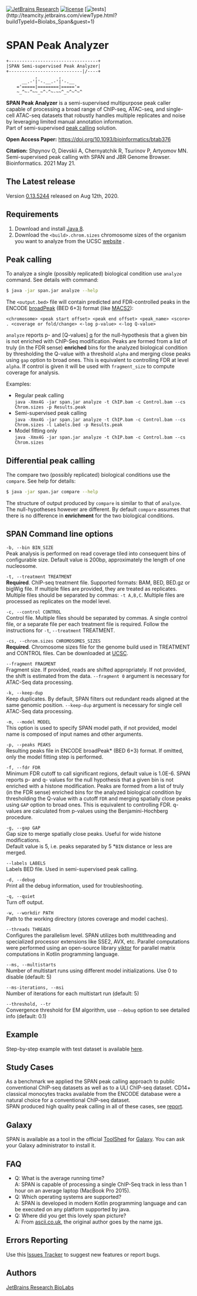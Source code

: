 [![JetBrains Research](https://jb.gg/badges/research.svg)](https://confluence.jetbrains.com/display/ALL/JetBrains+on+GitHub)
[![license](https://img.shields.io/github/license/mashape/apistatus.svg)](https://opensource.org/licenses/MIT)
[![tests](http://teamcity.jetbrains.com/app/rest/builds/buildType:(id:Biolabs_Span)/statusIcon.svg)](http://teamcity.jetbrains.com/viewType.html?buildTypeId=Biolabs_Span&guest=1)

SPAN Peak Analyzer
==================

```
+----------------------------------+
|SPAN Semi-supervised Peak Analyzer|
+----------------------------|/----+
           ,        ,
      __.-'|'-.__.-'|'-.__
    ='=====|========|====='=
    ~_^~-^~~_~^-^~-~~^_~^~^~^
```

**SPAN Peak Analyzer** is a semi-supervised multipurpose peak caller capable of processing a broad range of ChIP-seq,
ATAC-seq, and single-cell ATAC-seq datasets that robustly handles multiple replicates and noise by leveraging limited
manual annotation information.\
Part of semi-supervised [peak calling](https://artyomovlab.wustl.edu/aging/tools) solution.

**Open Access Paper:** https://doi.org/10.1093/bioinformatics/btab376

**Citation:** Shpynov O, Dievskii A, Chernyatchik R, Tsurinov P, Artyomov MN. Semi-supervised peak calling with SPAN and
JBR Genome Browser. Bioinformatics. 2021 May 21.

The Latest release
--------------
Version [0.13.5244](https://github.com/JetBrains-Research/span/releases/tag/0.13.5244) released on Aug 12th, 2020.

Requirements
------------

1. Download and install [Java 8][java8].
2. Download the `<build>.chrom.sizes` chromosome sizes of the organism you want to analyze from the UCSC [website][UCSC]
   .

Peak calling
------------

To analyze a single (possibly replicated) biological condition use `analyze` command. See details with command:

```bash
$ java -jar span.jar analyze --help
```

The `<output.bed>` file will contain predicted and FDR-controlled peaks in the
ENCODE [broadPeak](https://genome.ucsc.edu/FAQ/FAQformat.html#format13) (BED 6+3) format
(like [MACS2](https://github.com/taoliu/MACS)):

```
<chromosome> <peak start offset> <peak end offset> <peak_name> <score> . <coverage or fold/change> <-log p-value> <-log Q-value>
```

`analyze` reports p- and [Q-values] [q] for the null-hypothesis that a given bin is not enriched with ChIP-Seq
modification. Peaks are formed from a list of truly (in the FDR sense)
**enriched** bins for the analyzed biological condition by thresholding the Q-value with a threshold `alpha` and merging
close peaks using `gap` option to broad ones. This is equivalent to controlling FDR at level `alpha`. If control is
given it will be used with `fragment_size` to compute coverage for analysis.

Examples:

* Regular peak calling<br>
  `java -Xmx4G -jar span.jar analyze -t ChIP.bam -c Control.bam --cs Chrom.sizes -p Results.peak`
* Semi-supervised peak calling<br>
  `java -Xmx4G -jar span.jar analyze -t ChIP.bam -c Control.bam --cs Chrom.sizes -l Labels.bed -p Results.peak`
* Model fitting only<br>
  `java -Xmx4G -jar span.jar analyze -t ChIP.bam -c Control.bam --cs Chrom.sizes`

Differential peak calling
-------------------------

The compare two (possibly replicated) biological conditions use the `compare`. See help for details:

```bash
$ java -jar span.jar compare --help
```

The structure of output produced by `compare` is similar to that of `analyze`. The null-hypotheses however are
different. By default `compare` assumes that there is no difference in **enrichment** for the two biological conditions.

SPAN Command line options
-------------------------

`-b, --bin BIN_SIZE`<br>
Peak analysis is performed on read coverage tiled into consequent bins of configurable size. Default value is 200bp,
approximately the length of one nucleosome.

`-t, --treatment TREATMENT`<br>
**Required**. ChIP-seq treatment file. Supported formats: BAM, BED, BED.gz or bigWig file. If multiple files are
provided, they are treated as replicates. Multiple files should be separated by commas: `-t A,B,C`. Multiple files are
processed as replicates on the model level.

`-c, --control CONTROL`<br>
Control file. Multiple files should be separated by commas. A single control file, or a separate file per each treatment
file is required. Follow the instructions for `-t`, `--treatment` TREATMENT.

`-cs, --chrom.sizes CHROMOSOMES_SIZES`<br>
**Required**. Chromosome sizes file for the genome build used in TREATMENT and CONTROL files. Can be downloaded
at [UCSC](https://hgdownload.soe.ucsc.edu/downloads.html).

`--fragment FRAGMENT`<br>
Fragment size. If provided, reads are shifted appropriately. If not provided, the shift is estimated from the data.
`--fragment 0` argument is necessary for ATAC-Seq data processing.

`-k, --keep-dup`<br>
Keep duplicates. By default, SPAN filters out redundant reads aligned at the same genomic position.
`--keep-dup` argument is necessary for single cell ATAC-Seq data processing.

`-m, --model MODEL`<br>
This option is used to specify SPAN model path, if not provided, model name is composed of input names and other
arguments.

`-p, --peaks PEAKS`<br>
Resulting peaks file in ENCODE broadPeak* (BED 6+3) format. If omitted, only the model fitting step is performed.

`-f, --fdr FDR`<br>
Minimum FDR cutoff to call significant regions, default value is 1.0E-6. SPAN reports p- and q- values for the null
hypothesis that a given bin is not enriched with a histone modification. Peaks are formed from a list of truly (in the
FDR sense) enriched bins for the analyzed biological condition by thresholding the Q-value with a cutoff `FDR`
and merging spatially close peaks using `GAP` option to broad ones. This is equivalent to controlling FDR. q-values are
calculated from p-values using the Benjamini-Hochberg procedure.

`-g, --gap GAP`<br>
Gap size to merge spatially close peaks. Useful for wide histone modifications. <br>
Default value is 5, i.e. peaks separated by 5 *`BIN` distance or less are merged.

`--labels LABELS`<br>
Labels BED file. Used in semi-supervised peak calling.

`-d, --debug`<br>
Print all the debug information, used for troubleshooting.

`-q, --quiet`<br>
Turn off output.

`-w, --workdir PATH`<br>
Path to the working directory (stores coverage and model caches).

`--threads THREADS`<br>
Configures the parallelism level. SPAN utilizes both multithreading and specialized processor extensions like SSE2, AVX,
etc. Parallel computations were performed using an open-source library [viktor]() for parallel matrix computations in
Kotlin programming language.

`--ms, --multistarts`<br>
Number of multistart runs using different model initializations. Use 0 to disable (default: 5)

`--ms-iterations, --msi`<br>
Number of iterations for each multistart run (default: 5)

`--threshold, --tr`<br>
Convergence threshold for EM algorithm, use `--debug` option to see detailed info (default: 0.1)

Example
-------
Step-by-step example with test dataset is available [here](https://github.com/JetBrains-Research/span/wiki).


Study Cases
-----------
As a benchmark we applied the SPAN peak calling approach to public conventional ChIP-seq datasets as well as to a ULI
ChIP-seq dataset. CD14+ classical monocytes tracks available from the ENCODE database were a natural choice for a
conventional ChIP-seq dataset.<br>
SPAN produced high quality peak calling in all of these cases,
see [report](https://artyomovlab.wustl.edu/aging/study_cases.html).

Galaxy
------

SPAN is available as a tool in the official [ToolShed](https://toolshed.g2.bx.psu.edu/view/jetbrains/span/66b2c9a128ab)
for
[Galaxy](https://galaxyproject.org/). You can ask your Galaxy administrator to install it.

FAQ
---

* Q: What is the average running time?<br>
  A: SPAN is capable of processing a single ChIP-Seq track in less than 1 hour on an average laptop (MacBook Pro 2015).
* Q: Which operating systems are supported?<br>
  A: SPAN is developed in modern Kotlin programming language and can be executed on any platform supported by java.
* Q: Where did you get this lovely span picture?<br>
  A: From [ascii.co.uk](https://ascii.co.uk), the original author goes by the name jgs.

Errors Reporting
-----------------

Use this [Issues Tracker](https://github.com/JetBrains-Research/span/issues) to suggest new features or report bugs.

Authors
-------

[JetBrains Research BioLabs](https://research.jetbrains.org/groups/biolabs)

[java8]: http://www.java.com/en/download/

[q]: http://en.wikipedia.org/wiki/False_discovery_rate#q-value

[UCSC]: http://hgdownload.cse.ucsc.edu/downloads.html

[releases]: https://github.com/JetBrains-Research/span/releases

[tc]: https://teamcity.jetbrains.com/viewLog.html?buildId=lastSuccessful&buildTypeId=Epigenome_span&tab=artifacts&guest=1

[span_scheme]: https://github.com/JetBrains-Research/span/blob/master/span_scheme.pdf

